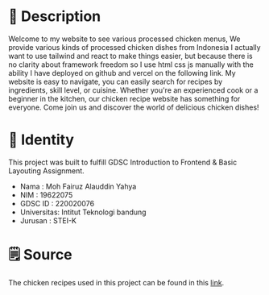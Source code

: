 # 🍗 Description
Welcome to my website to see various processed chicken menus, We provide various kinds of processed chicken dishes from Indonesia I actually want to use tailwind and react to make things easier, but because there is no clarity about framework freedom so I use html css js manually with the ability I have deployed on github and vercel on the following link.  My website is easy to navigate, you can easily search for recipes by ingredients, skill level, or cuisine. Whether you're an experienced cook or a beginner in the kitchen, our chicken recipe website has something for everyone. Come join us and discover the world of delicious chicken dishes!


# 🪪 Identity
This project was built to fulfill GDSC Introduction to Frontend & Basic Layouting Assignment.
- Nama : Moh Fairuz Alauddin Yahya
- NIM : 19622075
- GDSC ID : 220020076
- Universitas: Intitut Teknologi bandung
- Jurusan : STEI-K

# 🗒️ Source
The chicken recipes used in this project can be found in this [link](https://www.briliofood.net/resep/20-resep-masakan-ayam-paling-enak-empuk-dan-sederhana-191011d.html).
